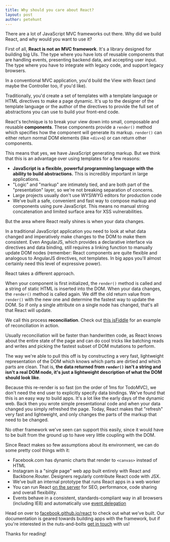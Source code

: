 ```yaml
---
title: Why should you care about React?
layout: post
author: petehunt
---
```


There are a lot of JavaScript MVC frameworks out there. Why did we build React, and why would you want to use it?

First of all, **React is not an MVC framework**. It's a library designed for building big UIs. The type where you have lots of reusable components that are handling events, presenting backend data, and accepting user input. The type where you have to integrate with legacy code, and support legacy browsers.

In a conventional MVC application, you'd build the View with React (and maybe the Controller too, if you'd like).

Traditionally, you'd create a set of templates with a template language or HTML directives to make a page dynamic. It's up to the designer of the template language or the author of the directives to provide the full set of abstractions you can use to build your front-end code.

React's technique is to break your view down into small, composable and reusable **components**. These components provide a `render()` method which specifies how the component will generate its markup. `render()` can either return normal DOM elements (like `<div>`s) or can return other components.

This means that yes, we have JavaScript generating markup. But we think that this is an advantage over using templates for a few reasons:

- **JavaScript is a flexible, powerful programming language with the ability to build abstractions.** This is incredibly important in large applications.
- "Logic" and "markup" are intimately tied, and are both part of the "presentation" layer, so we're not breaking separation of concerns.
- Large projects usually don't use WYSIWYG editors for production code
- We've built a safe, convenient and fast way to compose markup and components using pure JavaScript. This means no manual string concatenation and limited surface area for XSS vulnerabilities.

But the area where React really shines is when your data changes.

In a traditional JavaScript application you need to look at what data changed and imperatively make changes to the DOM to make them consistent. Even AngularJS, which provides a declarative interface via directives and data binding, still requires a linking function to manually update DOM nodes (remember: React components are quite flexible and analogous to AngularJS directives, not templates. In big apps you'll almost certainly need this level of expressive power).

React takes a different approach.

When your component is first initialized, the `render()` method is called and a string of static HTML is inserted into the DOM. When your data changes, the `render()` method is called again. We diff the old return value from `render()` with the new one and determine the fastest way to update the DOM. So if only a single attribute on a single node has changed, that's all that React will update.

We call this process **reconciliation**. Check out [this jsFiddle](http://jsfiddle.net/fv6RD/3/) for an example of reconciliation in action.

Usually reconciliation will be faster than handwritten code, as React knows about the entire state of the page and can do cool tricks like batching reads and writes and picking the fastest subset of DOM mutations to perform.

The way we're able to pull this off is by constructing a very fast, lightweight representation of the DOM which knows which parts are dirtied and which parts are clean. That is, **the data returned from `render()` isn't a string and isn't a real DOM node, it's just a lightweight description of what the DOM should look like**.

Because this re-render is so fast (on the order of 1ms for TodoMVC), we don't need the end user to explicitly specify data bindings. We've found that this is an easy way to build apps. It's a lot like the early days of the dynamic web. Back then you wrote simple presentational code and when your data changed you simply refreshed the page. Today, React makes that "refresh" very fast and lightweight, and only changes the parts of the markup that need to be changed.

No other framework we've seen can support this easily, since it would have to be built from the ground up to have very little coupling with the DOM.

Since React makes so few assumptions about its environment, we can do some pretty cool things with it:

- Facebook.com has dynamic charts that render to `<canvas>` instead of HTML
- Instagram is a "single page" web app built entirely with React and Backbone.Router. Designers regularly contribute React code with JSX.
- We've built an internal prototype that runs React apps in a web worker
- You can run React [on the server](http://github.com/petehunt/react-server-rendering) for SEO, performance, code sharing and overall flexibility.
- Events behave in a consistent, standards-compliant way in all browsers (including IE8) and automatically use [event delegation](http://davidwalsh.name/event-delegate)

Head on over to [facebook.github.io/react](http://facebook.github.io/react) to check out what we've built. Our documentation is geared towards building apps with the framework, but if you're interested in the nuts-and-bolts [get in touch](http://facebook.github.io/react/support.html) with us!

Thanks for reading!
